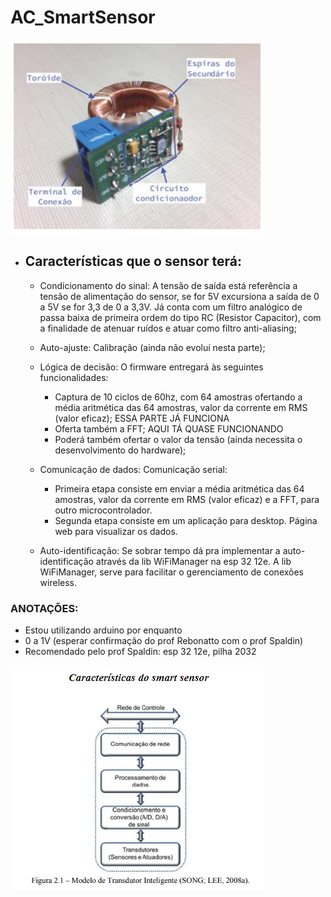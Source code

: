 # AC_SmartSensor
![Sensor](https://github.com/rfpanizzon/AC_SmartSensor/blob/main/img/smart_sensor.png)

+ ## Características que o sensor terá:

  + Condicionamento do sinal:  A tensão de saída está referência a tensão de alimentação do sensor, se for 5V excursiona a saída de 0 a 5V se for 3,3 de 0 a 3,3V. Já conta com um filtro analógico de passa baixa de primeira ordem do tipo RC (Resistor Capacitor), com a finalidade de atenuar ruídos e atuar como filtro anti-aliasing;
  
  + Auto-ajuste: Calibração (ainda não evoluí nesta parte);
  
  + Lógica de decisão: O firmware entregará às seguintes funcionalidades:
    + Captura de 10 ciclos de 60hz, com 64 amostras ofertando a média aritmética das 64 amostras, valor da corrente em RMS (valor eficaz);  ESSA PARTE JÁ FUNCIONA 
    + Oferta também a FFT; AQUI TÁ QUASE FUNCIONANDO
    + Poderá também ofertar o valor da tensão (ainda necessita o desenvolvimento do hardware);
    
  + Comunicação de dados: Comunicação serial:
    + Primeira etapa consiste em enviar a média aritmética das 64 amostras, valor da corrente em RMS (valor eficaz) e a FFT, para outro microcontrolador.
    + Segunda etapa consiste em um aplicação para desktop. Página web para visualizar os dados.
    
  + Auto-identificação: Se sobrar tempo dá pra implementar a auto-identificação através da lib WiFiManager na esp 32 12e. A lib WiFiManager, serve para facilitar o gerenciamento de conexões wireless.


### ANOTAÇÕES:
* Estou utilizando arduino por enquanto
* 0 a 1V (esperar confirmação do prof Rebonatto com o prof Spaldin)
* Recomendado pelo prof Spaldin: esp 32 12e, pilha 2032
  
![Sensor](https://github.com/rfpanizzon/AC_SmartSensor/blob/main/img/modelo_smart_sensor.png)
